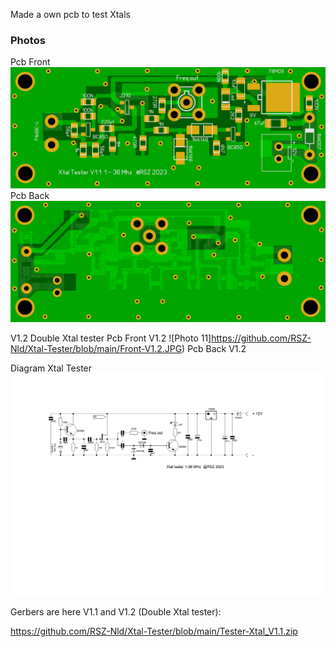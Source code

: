 Made a own pcb to test Xtals


### Photos
Pcb Front
![Photo 13](https://github.com/RSZ-Nld/Xtal-Tester/blob/main/Front.JPG)
Pcb Back
![Photo 10](https://github.com/RSZ-Nld/Xtal-Tester/blob/main/Back.JPG)

V1.2 Double Xtal tester
Pcb Front V1.2
![Photo 11]https://github.com/RSZ-Nld/Xtal-Tester/blob/main/Front-V1.2.JPG)
Pcb Back V1.2








Diagram Xtal Tester
![Photo 1](https://github.com/RSZ-Nld/Xtal-Tester/blob/main/Diagram-Xtal-Tester.JPG)

Gerbers are here V1.1 and V1.2 (Double Xtal tester):

https://github.com/RSZ-Nld/Xtal-Tester/blob/main/Tester-Xtal_V1.1.zip
